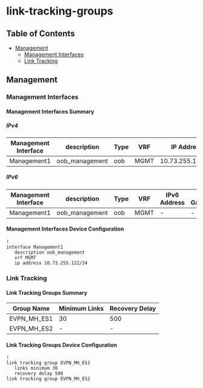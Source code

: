 # link-tracking-groups

## Table of Contents

- [Management](#management)
  - [Management Interfaces](#management-interfaces)
  - [Link Tracking](#link-tracking)

## Management

### Management Interfaces

#### Management Interfaces Summary

##### IPv4

| Management Interface | description | Type | VRF | IP Address | Gateway |
| -------------------- | ----------- | ---- | --- | ---------- | ------- |
| Management1 | oob_management | oob | MGMT | 10.73.255.122/24 | 10.73.255.2 |

##### IPv6

| Management Interface | description | Type | VRF | IPv6 Address | IPv6 Gateway |
| -------------------- | ----------- | ---- | --- | ------------ | ------------ |
| Management1 | oob_management | oob | MGMT | - | - |

#### Management Interfaces Device Configuration

```eos
!
interface Management1
   description oob_management
   vrf MGMT
   ip address 10.73.255.122/24
```

### Link Tracking

#### Link Tracking Groups Summary

| Group Name | Minimum Links | Recovery Delay |
| ---------- | ------------- | -------------- |
| EVPN_MH_ES1 | 30 | 500 |
| EVPN_MH_ES2 | - | - |

#### Link Tracking Groups Device Configuration

```eos
!
link tracking group EVPN_MH_ES1
   links minimum 30
   recovery delay 500
link tracking group EVPN_MH_ES2
```
